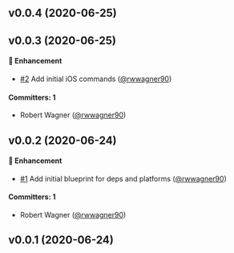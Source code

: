 ## v0.0.4 (2020-06-25)

## v0.0.3 (2020-06-25)

#### :rocket: Enhancement
* [#2](https://github.com/shipshapecode/ember-cli-capacitor/pull/2) Add initial iOS commands ([@rwwagner90](https://github.com/rwwagner90))

#### Committers: 1
- Robert Wagner ([@rwwagner90](https://github.com/rwwagner90))

## v0.0.2 (2020-06-24)

#### :rocket: Enhancement
* [#1](https://github.com/shipshapecode/ember-cli-capacitor/pull/1) Add initial blueprint for deps and platforms ([@rwwagner90](https://github.com/rwwagner90))

#### Committers: 1
- Robert Wagner ([@rwwagner90](https://github.com/rwwagner90))

## v0.0.1 (2020-06-24)

